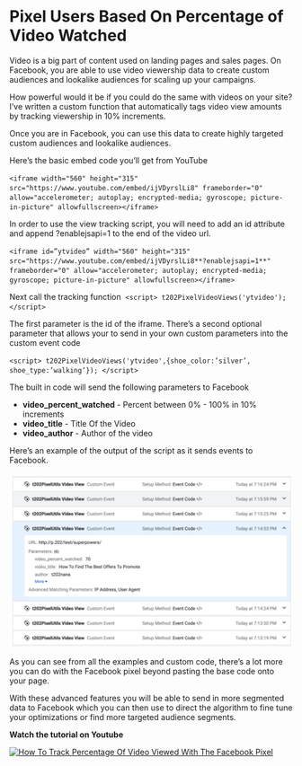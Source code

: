 # Pixel Users Based On Percentage of Video Watched

Video is a big part of content used on landing pages and sales pages. On Facebook, you are able to use video viewership data to create custom audiences and lookalike audiences for scaling up your campaigns.

How powerful would it be if you could do the same with videos on your site? I’ve written a custom function that automatically tags video view amounts by tracking viewership in 10% increments.

Once you are in Facebook, you can use this data to create highly targeted custom audiences and lookalike audiences.

Here’s the basic embed code you’ll get from YouTube

`<iframe width="560" height="315" src="https://www.youtube.com/embed/ijVDyrslLi8" frameborder="0" allow="accelerometer; autoplay; encrypted-media; gyroscope; picture-in-picture" allowfullscreen></iframe>`

In order to use the view tracking script, you will need to add an id attribute and append ?enablejsapi=1 to the end of the video url.

`<iframe id=”ytvideo” width="560" height="315" src="https://www.youtube.com/embed/ijVDyrslLi8**?enablejsapi=1**" frameborder="0" allow="accelerometer; autoplay; encrypted-media; gyroscope; picture-in-picture" allowfullscreen></iframe>`

Next call the tracking function 
`<script>
    t202PixelVideoViews('ytvideo');
</script>`

The first parameter is the id of the iframe. There’s a second optional parameter that allows your to send in your own custom parameters into the custom event code

`<script>
    t202PixelVideoViews('ytvideo',{shoe_color:’silver’, shoe_type:’walking’});
</script>`

The built in code will send the following parameters to Facebook

- **video_percent_watched** - Percent between 0% - 100% in 10% increments
- **video_title** - Title Of the Video
- **video_author** - Author of the video

Here’s an example of the output of the script as it sends events to Facebook.

![Here’s an example of the output of the script as it sends events to Facebook.!](https://github.com/tracking202/T202-Video-View-Pixel-Script/blob/master/screenshot.png "Here’s an example of the output of the script as it sends events to Facebook.s")


As you can see from all the examples and custom code, there’s a lot more you can do with the Facebook pixel beyond pasting the base code onto your page.

With these advanced features you will be able to send in  more segmented data to Facebook which you can then use to direct the algorithm to fine tune your optimizations or find more targeted audience segments.

**Watch the tutorial on Youtube**

[![How To Track Percentage Of Video Viewed With The Facebook Pixel](https://img.youtube.com/vi/JpJ2WQOrpOg/0.jpg)](http://www.youtube.com/watch?v=JpJ2WQOrpOg) 
